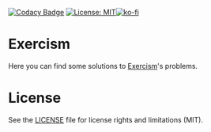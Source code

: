 [![Codacy Badge](https://api.codacy.com/project/badge/Grade/61414d2c93b34ea6ad46c1ee39a96f99)](https://app.codacy.com/app/rob93c/Exercism?utm_source=github.com&utm_medium=referral&utm_content=rob93c/Exercism&utm_campaign=Badge_Grade_Dashboard)		[![License: MIT](https://img.shields.io/badge/License-MIT-yellow.svg)](https://opensource.org/licenses/MIT)[![ko-fi](https://www.ko-fi.com/img/githubbutton_sm.svg)](https://ko-fi.com/Y8Y2UIWJ)

# Exercism

Here you can find some solutions to [Exercism](https://exercism.io)'s problems.

# License

See the [LICENSE](https://github.com/rob93c/Exercism/blob/master/LICENSE.md) file for license rights and limitations (MIT).
